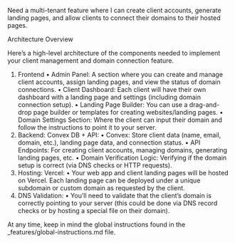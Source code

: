 Need a multi-tenant feature where I can create client accounts, generate landing pages, and allow clients to connect their domains to their hosted pages.

Architecture Overview

Here’s a high-level architecture of the components needed to implement your client management and domain connection feature.
1.	Frontend
	•	Admin Panel: A section where you can create and manage client accounts, assign landing pages, and view the status of domain connections.
	•	Client Dashboard: Each client will have their own dashboard with a landing page and settings (including domain connection setup).
	•	Landing Page Builder: You can use a drag-and-drop page builder or templates for creating websites/landing pages.
	•	Domain Settings Section: Where the client can input their domain and follow the instructions to point it to your server.
2.	Backend: Convex DB + API:
	•	Convex: Store client data (name, email, domain, etc.), landing page data, and connection status.
	•	API Endpoints: For creating client accounts, managing domains, generating landing pages, etc.
	•	Domain Verification Logic: Verifying if the domain setup is correct (via DNS checks or HTTP requests).
3.	Hosting: Vercel:
	•	Your web app and client landing pages will be hosted on Vercel. Each landing page can be deployed under a unique subdomain or custom domain as requested by the client.
4.	DNS Validation:
	•	You’ll need to validate that the client’s domain is correctly pointing to your server (this could be done via DNS record checks or by hosting a special file on their domain).


At any time, keep in mind the global instructions found in the _features/global-instructions.md file.


